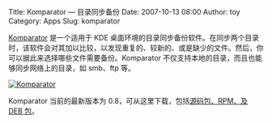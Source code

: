 Title: Komparator — 目录同步备份
Date: 2007-10-13 08:00
Author: toy
Category: Apps
Slug: komparator

[Komparator](http://sf.net/projects/komparator) 是一个适用于 KDE
桌面环境的目录同步备份软件。在同步两个目录时，该软件会对其加以比较，以发现重复的、较新的、或是缺少的文件。然后，你可以据此来选择哪些文件需要备份。Komparator
不仅支持本地的目录，而且也能够同步网络上的目录，如 smb、ftp 等。

[![Komparator](http://i.linuxtoy.org/i/2007/10/komparator_s.png)](http://i.linuxtoy.org/i/2007/10/komparator.png)

Komparator 当前的最新版本为 0.8，可从这里下载，包括[源码包、RPM、及 DEB
包](http://sourceforge.net/project/showfiles.php?group_id=156901)。
